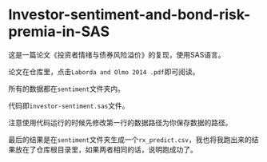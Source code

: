 # Investor-sentiment-and-bond-risk-premia-in-SAS
这是一篇论文《投资者情绪与债券风险溢价》的复现，使用SAS语言。

论文在仓库里，点击`Laborda and Olmo 2014 .pdf`即可阅读。

所有的数据都在`sentiment`文件夹内。

代码即`investor-sentiment.sas`文件。

注意使用代码运行的时候先修改第一行的数据路径为你保存数据的路径。

最后的结果是在`sentiment`文件夹生成一个`rx_predict.csv`，我也将我跑出来的结果放在了仓库根目录里，如果两者相同的话，说明跑成功了。